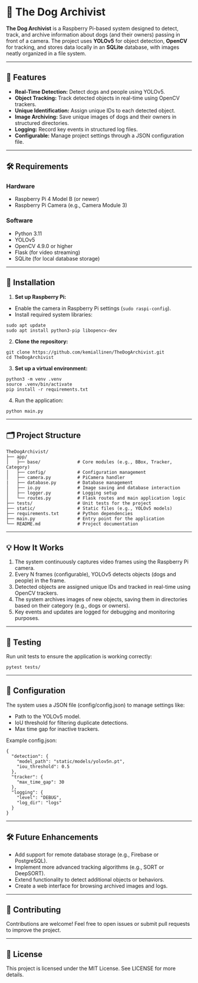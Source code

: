 # 🐶 The Dog Archivist
**The Dog Archivist** is a Raspberry Pi-based system designed to detect, track, and archive information about dogs (and their owners) passing in front of a camera. The project uses **YOLOv5** for object detection, **OpenCV** for tracking, and stores data locally in an **SQLite** database, with images neatly organized in a file system.

---
## 📑 Features
- **Real-Time Detection:** Detect dogs and people using YOLOv5.
- **Object Tracking:** Track detected objects in real-time using OpenCV trackers.
- **Unique Identification:** Assign unique IDs to each detected object.
- **Image Archiving:** Save unique images of dogs and their owners in structured directories.
- **Logging:** Record key events in structured log files.
- **Configurable:** Manage project settings through a JSON configuration file.

---
## 🛠️ Requirements
### Hardware
- Raspberry Pi 4 Model B (or newer)
- Raspberry Pi Camera (e.g., Camera Module 3)
### Software
- Python 3.11
- YOLOv5
- OpenCV 4.9.0 or higher
- Flask (for video streaming)
- SQLite (for local database storage)

---
## 🚀 Installation
1. **Set up Raspberry Pi:**
- Enable the camera in Raspberry Pi settings (`sudo raspi-config`).
- Install required system libraries:
```
sudo apt update
sudo apt install python3-pip libopencv-dev
```
2. **Clone the repository:**

```
git clone https://github.com/kemiallinen/TheDogArchivist.git
cd TheDogArchivist
```
3. **Set up a virtual environment:**
```
python3 -m venv .venv
source .venv/bin/activate
pip install -r requirements.txt
```
4. Run the application:
```
python main.py
```

---
## 🗂️ Project Structure
```
TheDogArchivist/
├── app/
│   ├── base/              # Core modules (e.g., BBox, Tracker, Category)
│   ├── config/            # Configuration management
│   ├── camera.py          # PiCamera handler
|   ├── database.py        # Database management
│   ├── io.py              # Image saving and database interaction
│   ├── logger.py          # Logging setup
│   └── routes.py          # Flask routes and main application logic
├── tests/                 # Unit tests for the project
├── static/                # Static files (e.g., YOLOv5 models)
├── requirements.txt       # Python dependencies
├── main.py                # Entry point for the application
└── README.md              # Project documentation
```

---
## 💡 How It Works
1. The system continuously captures video frames using the Raspberry Pi camera.
2. Every N frames (configurable), YOLOv5 detects objects (dogs and people) in the frame.
3. Detected objects are assigned unique IDs and tracked in real-time using OpenCV trackers.
4. The system archives images of new objects, saving them in directories based on their category (e.g., dogs or owners).
5. Key events and updates are logged for debugging and monitoring purposes.

---
## 🧪 Testing
Run unit tests to ensure the application is working correctly:
```
pytest tests/
```

---
## 📖 Configuration
The system uses a JSON file (config/config.json) to manage settings like:

- Path to the YOLOv5 model.
- IoU threshold for filtering duplicate detections.
- Max time gap for inactive trackers.

Example config.json:

```
{
  "detection": {
    "model_path": "static/models/yolov5n.pt",
    "iou_threshold": 0.5
  },
  "tracker": {
    "max_time_gap": 30
  },
  "logging": {
    "level": "DEBUG",
    "log_dir": "logs"
  }
}
```

---
## 🛠️ Future Enhancements
- Add support for remote database storage (e.g., Firebase or PostgreSQL).
- Implement more advanced tracking algorithms (e.g., SORT or DeepSORT).
- Extend functionality to detect additional objects or behaviors.
- Create a web interface for browsing archived images and logs.

---
## 🤝 Contributing
Contributions are welcome! Feel free to open issues or submit pull requests to improve the project.

---
## 📜 License
This project is licensed under the MIT License. See LICENSE for more details.